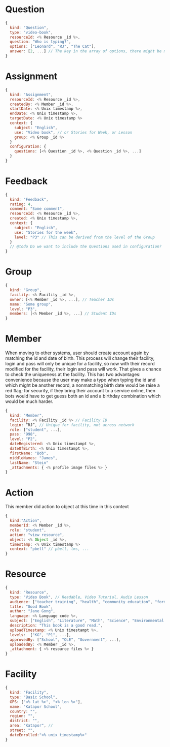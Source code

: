 # Question

```js
{
  kind: "Question",
  type: "video-book",
  resourceId: <% Resource _id %>,
  question: "Who is typing?",
  options: ["Leonard", "RJ", "The Cat"],
  answer: [2, ...] // The key in the array of options, there might be many answers
}
```

# Assignment

```js
{
  kind: "Assignment",
  resourceId: <% Resource _id %>,
  createdBy: <% Member _id %>, 
  startDate: <% Unix timestamp %>,
  endDate: <% Unix timestamp %>,
  targetDate: <% Unix timestamp %>
  context: {
    subject: "English",
    use: "Video book", // or Stories for Week, or Lesson
    group: <% Group _id %>
  }
  configuration: {
    questions: [<% Question _id %>, <% Question _id %>, ...]
  }
}
```

# Feedback

```js
{
  kind: "Feedback",
  rating: 4,
  comment: "Some comment",
  resourceId: <% Resource _id %>,
  created: <% Unix timestamp %>,
  context: {
    subject: "English",
    use: "Stories for the week",
    level: "P3" // This can be derived from the level of the Group
  }
  // @todo Do we want to include the Questions used in configuration?
}
```

# Group

```js
{
  kind: "Group",
  facility: <% Facility _id %>,
  owner: [<% Member _id %>, ...], // Teacher IDs
  name: "Some group",
  level: "P3",
  members: [<% Member _id %>, ...] // Student IDs
}
```

# Member

When moving to other systems, user should create account again by matching the id and date of birth. This process will change their facility, login and pass will only be unique for a facility, so now with their record modified for the facility, their login and pass will work. That gives a chance to check the uniqueness at the facility.  This has two advantages: convenience because the user may make a typo when typing the id and which might be another record, a nonmatching birth date would be raise a red flag; for security, if they bring their account to a service online, then bots would have to get guess both an id and a birthday combination which would be much harder. 

```js
{
  kind: "Member",
  facility: <% Facility _id %> // Facility ID
  login: “RJ”, // Unique for facility, not across network
  role: ["student", ...],
  pass: "998",
  level: "P2",
  dateRegistered: <% Unix timestampt %>,
  dateOfBirth: <% Unix timestampt %>,
  firstName: "Bob",
  middleNames: "James",
  lastName: "Stein"
  _attachments: { <% profile image files %> }
}
```

# Action

This member did action to object at this time in this context

```js
{
  kind:"Action",
  memberId: <% Member _id %>,
  role: "student",
  action: "view resource",
  object: <% Object _id %>, 
  timestamp: <% Unix timestamp %>
  context: "pbell" // pbell, lms, ...
}
```

# Resource 

```js
{
  kind: "Resource",
  type: "Video Book", // Readable, Video Tutorial, Audio Lesson
  audience: ["teacher training", "health", "community education", "formal education", ...]
  title: "Good Book",
  author: "Jane Gong", 
  language: <% Language code %>,
  subject: ["English", "Literature", "Math", "Science", "Environmental Studies", ...],
  description: "This book is a good read.",
  uploadTimestamp: <% Unix timestampt %>,
  levels:  ["KG", "P1", ...],
  approvedBy: ["School", "OLE", "Government", ...],
  uploadedBy: <% Member _id %>, 
  _attachment: { <% resource files %> }
}
```

# Facility

```js
{
  kind: "Facility",
  type: "Basic School",
  GPS: ["<% lat %>", "<% lon %>"],
  name: "Katapor School",
  country: "",
  region: "",
  district: "",
  area: "Katapor", // 
  street: "",
  dateEnrolled:"<% unix timestamp%>"
}

```
